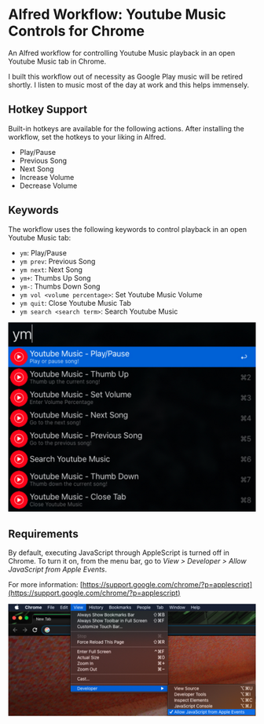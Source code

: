 # Alfred Workflow: Youtube Music Controls for Chrome

An Alfred workflow for controlling Youtube Music playback in an open Youtube Music tab in Chrome.

I built this workflow out of necessity as Google Play music will be retired shortly. I listen to music most of the day at work and this helps immensely.

## Hotkey Support

Built-in hotkeys are available for the following actions. After installing the workflow, set the hotkeys to your liking in Alfred.

* Play/Pause
* Previous Song
* Next Song
* Increase Volume
* Decrease Volume

## Keywords

The workflow uses the following keywords to control playback in an open Youtube Music tab:

* `ym`: Play/Pause
* `ym prev`: Previous Song
* `ym next`: Next Song
* `ym+`: Thumbs Up Song
* `ym-`: Thumbs Down Song
* `ym vol <volume percentage>`: Set Youtube Music Volume
* `ym quit`: Close Youtube Music Tab
* `ym search <search term>`: Search Youtube Music



![Alfred Workflow Screenshot](screenshot.jpg)

## Requirements

By default, executing JavaScript through AppleScript is turned off in Chrome. To turn it on, from the menu bar, go to *View > Developer > Allow JavaScript from Apple Events*.

For more information: [https://support.google.com/chrome/?p=applescript](https://support.google.com/chrome/?p=applescript)

![Chrome Enable Applescript](chrome-enable-applescript.jpg)
